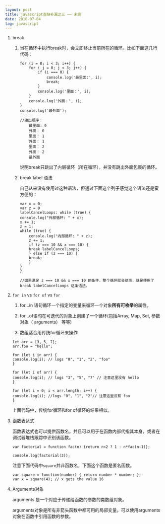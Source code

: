 ```yaml
---
layout: post
title: javascript查缺补漏之三 —— 未完
date: 2018-07-04
tag: javascript
---
```


1. break

    1. 当在循环中执行break时，会立即终止当前所在的循环。比如下面这几行代码：

        ```
        for (i = 0; i < 3; i++) {
            for ( j = 0; j < 3; j++) {
                if (i === 0) {
                    console.log('最里面:', i);
                    break;
                }
                console.log('里面：', i);
            }
            console.log('外面：', i);
        }
        console.log('最外面');

        //输出顺序：
            最里面: 0
            外面： 0
            里面： 1
            外面： 1
            里面： 2
            外面： 2
            最外面
        ```

        说明break只跳出了内层循环（所在循环），并没有跳出外面包裹的循环。

    2. break label 语法

        自己从来没有使用过这种语法，但通过下面这个列子感觉这个语法还是蛮方便的：

        ```
        var x = 0;
        var z = 0
        labelCancelLoops: while (true) {
        console.log("外部循环: " + x);
        x += 1;
        z = 1;
        while (true) {
            console.log("内部循环: " + z);
            z += 1;
            if (z === 10 && x === 10) {
            break labelCancelLoops;
            } else if (z === 10) {
            break;
            }
        }
        }

        //如果满足 z === 10 && x === 10 的条件，整个循环就会结束，就是使用了break labelCancelLoops 这条语法。
        ```
2. `for in` vs `for of` vs `for`

    1. for...in 语句循环一个指定的变量来循环一个对象**所有可枚举**的属性。

    2. for...of语句在可迭代的对象上创建了一个循环(包括Array, Map, Set, 参数对象（ arguments） 等等)

    3. 数组适合用传统for循环来操作

    ```
    let arr = [3, 5, 7];
    arr.foo = "hello";

    for (let i in arr) {
    console.log(i); // logs "0", "1", "2", "foo"
    }

    for (let i of arr) {
    console.log(i); // logs "3", "5", "7" // 注意这里没有 hello
    }

    for (let i = 0; i < arr.length; i++) {
    console.log(i); //logs "0", "1", "2"// 注意这里没有 foo
    }
    ```

    上面代码中，传统for循环和for of循环的结果相似。

3. 函数表达式

    函数表达式也可以提供函数名，并且可以用于在函数内部代指其本身，或者在调试器堆栈跟踪中识别该函数。

    ```
    var factorial = function fac(n) {return n<2 ? 1 : n*fac(n-1)};

    console.log(factorial(3));
    ```

    注意下面代码中`square`并非函数名，下面这个函数是匿名函数。

    ```
    var square = function(number) { return number * number; };
    var x = square(4); // x gets the value 16
    ```
4. Arguments对象

    arguments 是一个对应于传递给函数的参数的类数组对象。

    arguments对象是所有非箭头函数中都可用的局部变量。可以使用arguments对象在函数中引用函数的参数。